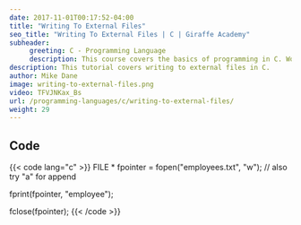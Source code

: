 ```yaml
---
date: 2017-11-01T00:17:52-04:00
title: "Writing To External Files"
seo_title: "Writing To External Files | C | Giraffe Academy"
subheader:
     greeting: C - Programming Language
     description: This course covers the basics of programming in C. Work your way through the videos and we'll teach you everything you need to know to start your programming journey!
description: This tutorial covers writing to external files in C.
author: Mike Dane
image: writing-to-external-files.png
video: TFVJNKax_Bs
url: /programming-languages/c/writing-to-external-files/
weight: 29
---
```


## Code

{{< code lang="c" >}}
FILE * fpointer = fopen("employees.txt", "w"); // also try "a" for append

fprint(fpointer, "employee");

fclose(fpointer);
{{< /code >}}